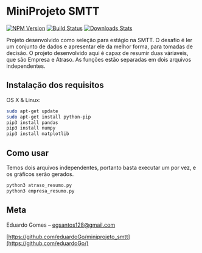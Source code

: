 # MiniProjeto SMTT

[![NPM Version][npm-image]][npm-url]
[![Build Status][travis-image]][travis-url]
[![Downloads Stats][npm-downloads]][npm-url]

Projeto desenvolvido como seleção para estágio na SMTT. O desafio é ler um conjunto de dados e apresentar ele da melhor forma, para tomadas de decisão. O projeto desenvolvido aqui é capaz de resumir duas váriaveis, que são Empresa e Atraso. As funções estão separadas em dois arquivos independentes.

## Instalação dos requisitos

OS X & Linux:

```sh
sudo apt-get update
sudo apt-get install python-pip
pip3 install pandas
pip3 install numpy
pip3 install matplotlib
```

## Como usar

Temos dois arquivos independentes, portanto basta executar um por vez, e os gráficos serão gerados.

```sh
python3 atraso_resumo.py
python3 empresa_resumo.py
```

## Meta

Eduardo Gomes – egsantos128@gmail.com

[https://github.com/eduardoGo/miniprojeto_smtt](https://github.com/eduardoGo/)

[npm-image]: https://img.shields.io/npm/v/datadog-metrics.svg?style=flat-square
[npm-url]: https://npmjs.org/package/datadog-metrics
[npm-downloads]: https://img.shields.io/npm/dm/datadog-metrics.svg?style=flat-square
[travis-image]: https://img.shields.io/travis/dbader/node-datadog-metrics/master.svg?style=flat-square
[travis-url]: https://travis-ci.org/dbader/node-datadog-metrics
[wiki]: https://github.com/seunome/seuprojeto/wiki
